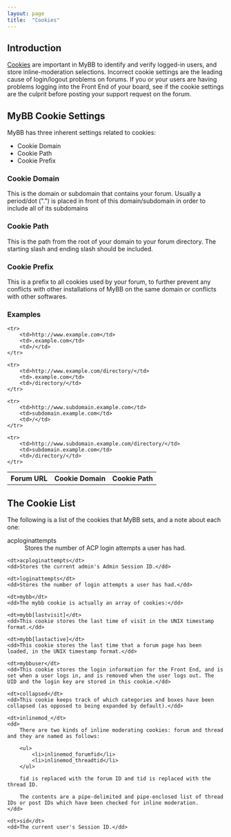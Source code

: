 ```yaml
---
layout: page
title:  "Cookies"
---
```


## Introduction

[Cookies](http://en.wikipedia.org/wiki/HTTP_cookie) are important in MyBB to identify and verify logged-in users, and store inline-moderation selections. Incorrect cookie settings are the leading cause of login/logout problems on forums. If you or your users are having problems logging into the Front End of your board, see if the cookie settings are the culprit before posting your support request on the forum.

## MyBB Cookie Settings

MyBB has three inherent settings related to cookies:

- Cookie Domain
- Cookie Path
- Cookie Prefix

### Cookie Domain

This is the domain or subdomain that contains your forum. Usually a period/dot (".") is placed in front of this domain/subdomain in order to include all of its subdomains

### Cookie Path

This is the path from the root of your domain to your forum directory. The starting slash and ending slash should be included.

### Cookie Prefix

This is a prefix to all cookies used by your forum, to further prevent any conflicts with other installations of MyBB on the same domain or conflicts with other softwares.

### Examples

<table>
	<tr>
		<th>Forum URL</th>
		<th>Cookie Domain</th>
		<th>Cookie Path</th>
	</tr>

	<tr>
		<td>http://www.example.com</td>
		<td>.example.com</td>
		<td>/</td>
	</tr>

	<tr>
		<td>http://www.example.com/directory/</td>
		<td>.example.com</td>
		<td>/directory/</td>
	</tr>

	<tr>
		<td>http://www.subdomain.example.com</td>
		<td>subdomain.example.com</td>
		<td>/</td>
	</tr>

	<tr>
		<td>http://www.subdomain.example.com/directory/</td>
		<td>subdomain.example.com</td>
		<td>/directory/</td>
	</tr>
</table>

## The Cookie List

The following is a list of the cookies that MyBB sets, and a note about each one:

<dl>
	<dt>acploginattempts</dt>
	<dd>Stores the number of ACP login attempts a user has had.</dd>

	<dt>acploginattempts</dt>
	<dd>Stores the current admin's Admin Session ID.</dd>

	<dt>loginattempts</dt>
	<dd>Stores the number of login attempts a user has had.</dd>

	<dt>mybb</dt>
	<dd>The mybb cookie is actually an array of cookies:</dd>

	<dt>mybb[lastvisit]</dt>
	<dd>This cookie stores the last time of visit in the UNIX timestamp format.</dd>

	<dt>mybb[lastactive]</dt>
	<dd>This cookie stores the last time that a forum page has been loaded, in the UNIX timestamp format.</dd>

	<dt>mybbuser</dt>
	<dd>This cookie stores the login information for the Front End, and is set when a user logs in, and is removed when the user logs out. The UID and the login key are stored in this cookie.</dd>

	<dt>collapsed</dt>
	<dd>This cookie keeps track of which categories and boxes have been collapsed (as opposed to being expanded by default).</dd>

	<dt>inlinemod_</dt>
	<dd>
		There are two kinds of inline moderating cookies: forum and thread and they are named as follows:

		<ul>
			<li>inlinemod_forumfid</li>
			<li>inlinemod_threadtid</li>
		</ul>

		fid is replaced with the forum ID and tid is replaced with the thread ID.

		The contents are a pipe-delimited and pipe-enclosed list of thread IDs or post IDs which have been checked for inline moderation.
	</dd>

	<dt>sid</dt>
	<dd>The current user's Session ID.</dd>
</dl>